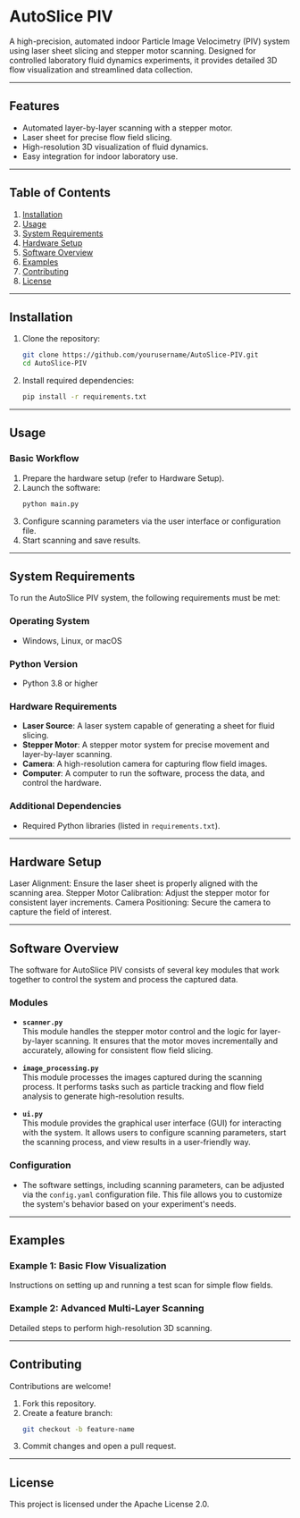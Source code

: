 # **AutoSlice PIV**

A high-precision, automated indoor Particle Image Velocimetry (PIV) system using laser sheet slicing and stepper motor scanning. Designed for controlled laboratory fluid dynamics experiments, it provides detailed 3D flow visualization and streamlined data collection.

---

## **Features**
- Automated layer-by-layer scanning with a stepper motor.
- Laser sheet for precise flow field slicing.
- High-resolution 3D visualization of fluid dynamics.
- Easy integration for indoor laboratory use.

---

## **Table of Contents**
1. [Installation](#installation)
2. [Usage](#usage)
3. [System Requirements](#system-requirements)
4. [Hardware Setup](#hardware-setup)
5. [Software Overview](#software-overview)
6. [Examples](#examples)
7. [Contributing](#contributing)
8. [License](#license)

---

## **Installation**
1. Clone the repository:
   ```bash
   git clone https://github.com/yourusername/AutoSlice-PIV.git
   cd AutoSlice-PIV
2. Install required dependencies:
   ```bash
   pip install -r requirements.txt

---

## **Usage**
### **Basic Workflow**
1. Prepare the hardware setup (refer to Hardware Setup).
2. Launch the software:
   ```bash
   python main.py
3. Configure scanning parameters via the user interface or configuration file.
4. Start scanning and save results.

---

## **System Requirements**

To run the AutoSlice PIV system, the following requirements must be met:

### **Operating System**
- Windows, Linux, or macOS

### **Python Version**
- Python 3.8 or higher

### **Hardware Requirements**
- **Laser Source**: A laser system capable of generating a sheet for fluid slicing.
- **Stepper Motor**: A stepper motor system for precise movement and layer-by-layer scanning.
- **Camera**: A high-resolution camera for capturing flow field images.
- **Computer**: A computer to run the software, process the data, and control the hardware.

### **Additional Dependencies**
- Required Python libraries (listed in `requirements.txt`).


---

## **Hardware Setup**

Laser Alignment: Ensure the laser sheet is properly aligned with the scanning area.
Stepper Motor Calibration: Adjust the stepper motor for consistent layer increments.
Camera Positioning: Secure the camera to capture the field of interest.

---

## **Software Overview**

The software for AutoSlice PIV consists of several key modules that work together to control the system and process the captured data.

### **Modules**

- **`scanner.py`**  
  This module handles the stepper motor control and the logic for layer-by-layer scanning. It ensures that the motor moves incrementally and accurately, allowing for consistent flow field slicing.

- **`image_processing.py`**  
  This module processes the images captured during the scanning process. It performs tasks such as particle tracking and flow field analysis to generate high-resolution results.

- **`ui.py`**  
  This module provides the graphical user interface (GUI) for interacting with the system. It allows users to configure scanning parameters, start the scanning process, and view results in a user-friendly way.

### **Configuration**
- The software settings, including scanning parameters, can be adjusted via the `config.yaml` configuration file. This file allows you to customize the system's behavior based on your experiment's needs.

---

## **Examples**

### **Example 1: Basic Flow Visualization**
Instructions on setting up and running a test scan for simple flow fields.

### **Example 2: Advanced Multi-Layer Scanning**
Detailed steps to perform high-resolution 3D scanning.

---

## **Contributing**
Contributions are welcome!

1. Fork this repository.
2. Create a feature branch:
   ```bash
   git checkout -b feature-name
3. Commit changes and open a pull request.

---

## **License**
This project is licensed under the Apache License 2.0.
